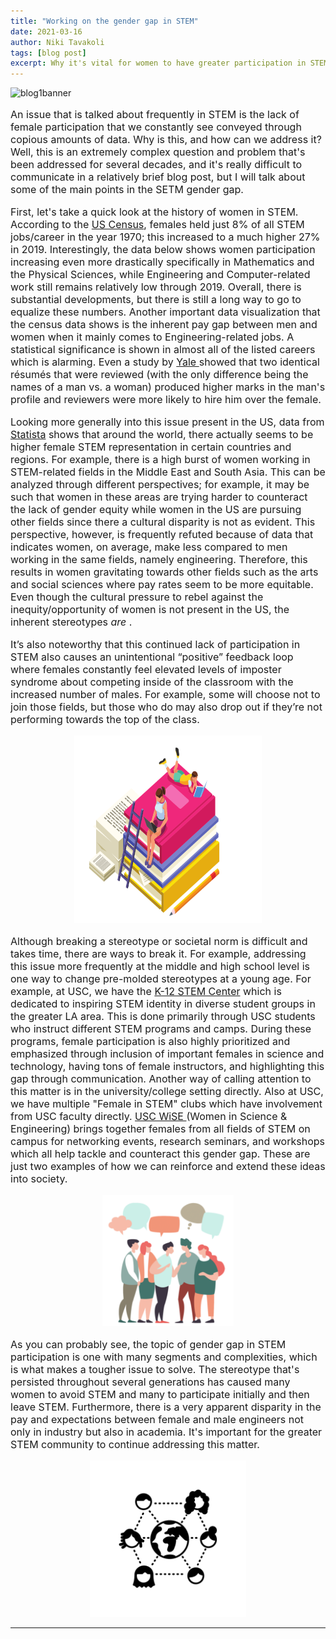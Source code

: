 ```yaml
---
title: "Working on the gender gap in STEM"
date: 2021-03-16
author: Niki Tavakoli
tags: [blog post]
excerpt: Why it's vital for women to have greater participation in STEM and what we as students and leaders can do to facilitate this.
---
```

<img src="/images/bannerb2.png" alt="blog1banner" class = "center">

<p style="font-size:16px"> An issue that is talked about frequently in STEM is the lack of female participation that we constantly see conveyed through copious amounts of data. Why is this, and how can we address it? Well, this is an extremely complex question and problem that's been addressed for several decades, and it's really difficult to communicate in a relatively brief blog post, but I will talk about some of the main points in the SETM gender gap.</p>

<p style="font-size:16px"> First, let's take a quick look at the history of women in STEM.  According to the <a href="https://www.census.gov/library/stories/2021/01/women-making-gains-in-stem-occupations-but-still-underrepresented.html#:~:text=Some%20STEM%20Occupations-,In%201970%2C%20women%20made%20up%2038%25%20of%20all%20U.S%20workers,up%2048%25%20of%20all%20workers.&text=But%20social%20science%20accounted%20for,1970%20to%2015%25%20in%202019">US Census</a>, females held just 8% of all STEM jobs/career in the year 1970; this increased to a much higher 27% in 2019.  Interestingly, the data below shows women participation increasing even more drastically specifically in Mathematics and the Physical Sciences, while Engineering and Computer-related work still remains relatively low through 2019. Overall, there is substantial  developments, but there is still a long way to go to equalize these numbers. Another important data visualization that the census data shows is the inherent pay gap between men and women when it mainly comes to Engineering-related jobs. A statistical significance is shown in almost all of the listed careers which is alarming. Even a study by <a href="https://news.yale.edu/2012/09/24/scientists-not-immune-gender-bias-yale-study-shows"> Yale </a> showed that two identical résumés that were reviewed (with the only difference being the names of a man vs. a woman) produced higher marks in the man's profile and reviewers were more likely to hire him over the female.</p>

<p style="font-size:16px"> Looking more generally into this issue present in the US, data from <a href="https://www.statista.com/statistics/1116527/share-women-stem-country/">Statista</a> shows that around the world, there actually seems to be higher female STEM representation in certain countries and regions. For example, there is a high burst of women working in STEM-related fields in the Middle East and South Asia. This can be analyzed through different perspectives; for example, it may be such that women in these areas are trying harder to counteract the lack of gender equity while women in the US are pursuing other fields since there a cultural disparity is not as evident. This perspective, however, is frequently refuted because of data that indicates women, on average, make less compared to men working in the same fields, namely engineering. Therefore, this results in women gravitating towards other fields such as the arts and social sciences where pay rates seem to be more equitable. Even though the cultural pressure to rebel against the inequity/opportunity of women is not present in the US, the inherent stereotypes <i> are </i>.</p>

<p style="font-size:16px"> It’s also noteworthy that this continued lack of participation in STEM also causes an unintentional “positive” feedback loop where females constantly feel elevated levels of imposter syndrome about competing inside of the classroom with the increased number of males. For example, some will choose not to join those fields, but those who do may also drop out if they’re not performing towards the top of the class.  </p>

<center> <img src="/images/bookstudy.png" alt="girl studying" width="300" height="300"> </center>

<p style="font-size:16px">  Although breaking a stereotype or societal norm is difficult and takes time, there are ways to break it. For example, addressing this issue more frequently at the middle and high school level is one way to change pre-molded stereotypes at a young age. For example, at USC, we have the <a href="https://viterbik12.usc.edu/"> K-12 STEM Center</a> which is dedicated to inspiring STEM identity in diverse student groups in the greater LA area. This is done primarily through USC students who instruct different STEM programs and camps. During these programs, female participation is also highly prioritized and emphasized through inclusion of important females in science and technology, having tons of female instructors, and highlighting this gap through communication. Another way of calling attention to this matter is in the university/college setting directly. Also at USC, we have multiple "Female in STEM" clubs which have involvement from USC faculty directly. <a href="https://wise.usc.edu/"> USC WiSE </a> (Women in Science & Engineering) brings together females from all fields of STEM on campus for networking events, research seminars, and workshops which all help tackle and counteract this gender gap. These are just two examples of how we can reinforce and extend these ideas into society. </p>

<center><img src="/images/talking.png" alt="people talking" width="210" height="210"></center>

<p style="font-size:16px"> As you can probably see, the topic of gender gap in STEM participation is one with many segments and complexities, which is what makes a tougher issue to solve. The stereotype that's persisted throughout several generations has caused many women to avoid STEM and many to participate initially and then leave STEM. Furthermore, there is a very apparent disparity in the pay and expectations between female and male engineers not only in industry but also in academia. It's important for the greater STEM community to continue addressing this matter.</p>

<center><img src="/images/female.png" alt="blog1banner" width="250" height="250"></center>
<hr>

